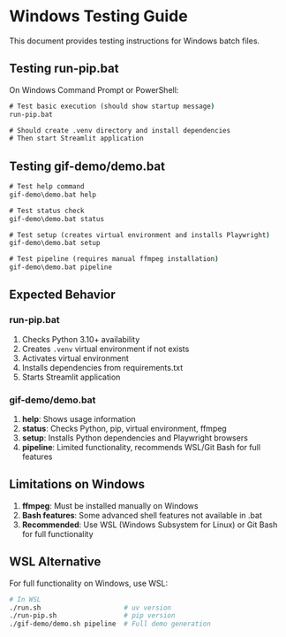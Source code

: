 # Windows Testing Guide

This document provides testing instructions for Windows batch files.

## Testing run-pip.bat

On Windows Command Prompt or PowerShell:

```cmd
# Test basic execution (should show startup message)
run-pip.bat

# Should create .venv directory and install dependencies
# Then start Streamlit application
```

## Testing gif-demo/demo.bat

```cmd
# Test help command
gif-demo\demo.bat help

# Test status check
gif-demo\demo.bat status

# Test setup (creates virtual environment and installs Playwright)
gif-demo\demo.bat setup

# Test pipeline (requires manual ffmpeg installation)
gif-demo\demo.bat pipeline
```

## Expected Behavior

### run-pip.bat
1. Checks Python 3.10+ availability
2. Creates `.venv` virtual environment if not exists
3. Activates virtual environment
4. Installs dependencies from requirements.txt
5. Starts Streamlit application

### gif-demo/demo.bat
1. **help**: Shows usage information
2. **status**: Checks Python, pip, virtual environment, ffmpeg
3. **setup**: Installs Python dependencies and Playwright browsers
4. **pipeline**: Limited functionality, recommends WSL/Git Bash for full features

## Limitations on Windows

1. **ffmpeg**: Must be installed manually on Windows
2. **Bash features**: Some advanced shell features not available in .bat
3. **Recommended**: Use WSL (Windows Subsystem for Linux) or Git Bash for full functionality

## WSL Alternative

For full functionality on Windows, use WSL:

```bash
# In WSL
./run.sh                     # uv version
./run-pip.sh                 # pip version  
./gif-demo/demo.sh pipeline  # Full demo generation
```